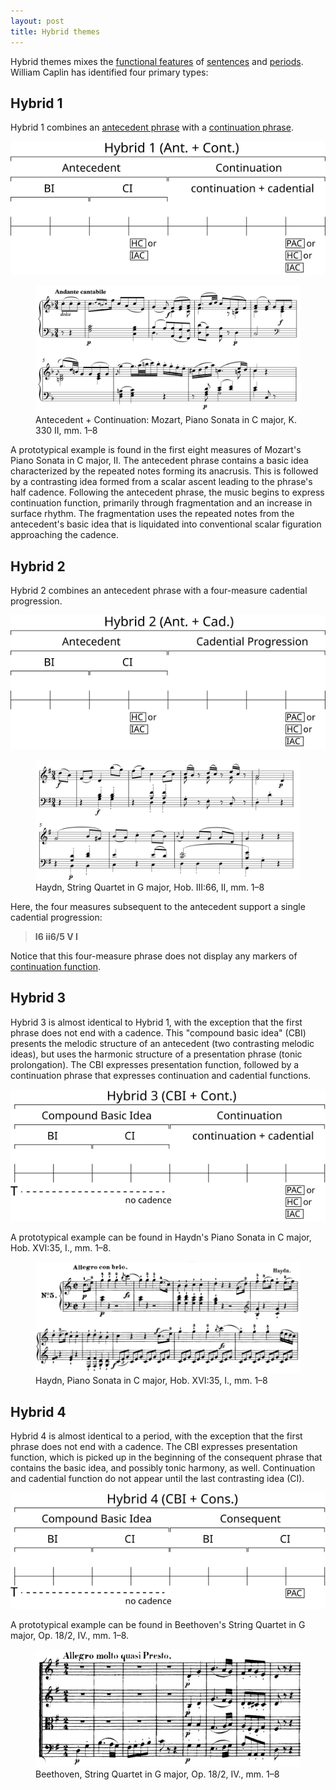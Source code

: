 ```yaml
---
layout: post
title: Hybrid themes
---
```


Hybrid themes mixes the [functional features](themeFunctions.html) of [sentences](sentence.html) and [periods](period.html). William Caplin has identified four primary types: 

## Hybrid 1 ##

Hybrid 1 combines an [antecedent phrase](themeFunctions.html#antecedent) with a [continuation phrase](themeFunctions.html#continuation).

<img src="Graphics/ClassicalThemes/hybrid1.svg" onerror="this.src='Graphics/ClassicalThemes/hybrid1.png'">

<!--This results in a complete presentation–continuation–cadential function progression in the antecedent phrase followed by an incomplete continuation–cadential function progression. On the large scale, the antecedent phrase functions like a big presentation function zone (like the presentation phrase does).-->

<figure>	
  <img src="/Graphics/form/k330-ii.png">
  <figcaption>Antecedent + Continuation: Mozart, Piano Sonata in C major, K. 330 II, mm. 1–8</figcaption>
</figure>

A prototypical example is found in the first eight measures of Mozart's Piano Sonata in C major, II. The antecedent phrase contains a basic idea characterized by the repeated notes forming its anacrusis. This is followed by a contrasting idea formed from a scalar ascent leading to the phrase's half cadence. Following the antecedent phrase, the music begins to express continuation function, primarily through fragmentation and an increase in surface rhythm. The fragmentation uses the repeated notes from the antecedent's basic idea that is liquidated into conventional scalar figuration approaching the cadence.

## Hybrid 2 ##

Hybrid 2 combines an antecedent phrase with a four-measure cadential progression.

<img src="Graphics/ClassicalThemes/hybrid2.svg" onerror="this.src='Graphics/ClassicalThemes/hybrid2.png'">

<figure>	
  <img src="/Graphics/form/haydn-III-66-ii.png">
  <figcaption>Haydn, String Quartet in G major, Hob. III:66, II, mm. 1–8</figcaption>
</figure>

Here, the four measures subsequent to the antecedent support a single cadential progression: 

> **I6 ii6/5 V I**  

Notice that this four-measure phrase does not display any markers of [continuation function](themeFunctions.html#continuation). 

## Hybrid 3 ##

Hybrid 3 is almost identical to Hybrid 1, with the exception that the first phrase does not end with a cadence. This "compound basic idea" (CBI) presents the melodic structure of an antecedent (two contrasting melodic ideas), but uses the harmonic structure of a presentation phrase (tonic prolongation). The CBI expresses presentation function, followed by a continuation phrase that expresses continuation and cadential functions.

<img src="Graphics/ClassicalThemes/hybrid3.svg" onerror="this.src='Graphics/ClassicalThemes/hybrid3.png'">

A prototypical example can be found in Haydn's Piano Sonata in C major, Hob. XVI:35, I., mm. 1–8.

<figure>	
  <img src="/Graphics/form/haydn-XVI-35-i.png">
  <figcaption>Haydn, Piano Sonata in C major, Hob. XVI:35, I., mm. 1–8</figcaption>
</figure>

## Hybrid 4 ##

Hybrid 4 is almost identical to a period, with the exception that the first phrase does not end with a cadence. The CBI expresses presentation function, which is picked up in the beginning of the consequent phrase that contains the basic idea, and possibly tonic harmony, as well. Continuation and cadential function do not appear until the last contrasting idea (CI).

<img src="Graphics/ClassicalThemes/hybrid4.svg" onerror="this.src='Graphics/ClassicalThemes/hybrid4.png'">

A prototypical example can be found in Beethoven's String Quartet in G major, Op. 18/2, IV., mm. 1–8.

<figure>	
  <img src="/Graphics/form/op18-2-iv.png">
  <figcaption>Beethoven, String Quartet in G major, Op. 18/2, IV., mm. 1–8</figcaption>
</figure>
